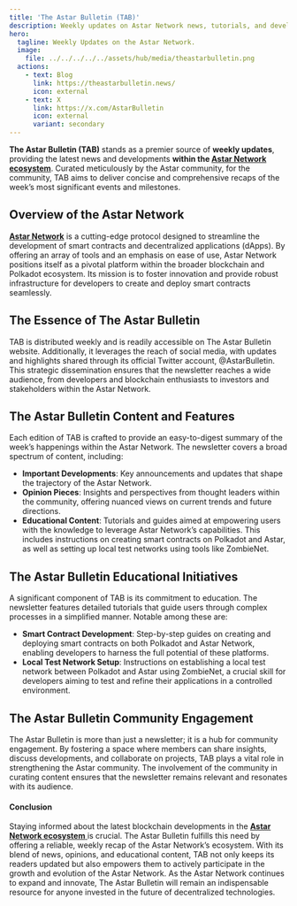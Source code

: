 ```yaml
---
title: 'The Astar Bulletin (TAB)'
description: Weekly updates on Astar Network news, tutorials, and developments, curated by the community for developers and enthusiasts.
hero:
  tagline: Weekly Updates on the Astar Network.
  image: 
    file: ../../../../../assets/hub/media/theastarbulletin.png
  actions:
    - text: Blog
      link: https://theastarbulletin.news/
      icon: external
    - text: X
      link: https://x.com/AstarBulletin
      icon: external
      variant: secondary
---
```


**The Astar Bulletin (TAB)** stands as a premier source of **weekly updates**, providing the latest news and developments **within the [Astar Network ecosystem](https://dablock.com/dapps/astar-network/)**. Curated meticulously by the Astar community, for the community, TAB aims to deliver concise and comprehensive recaps of the week’s most significant events and milestones.

## Overview of the Astar Network
[**Astar Network**](https://dablock.com/dapps/astar-network/) is a cutting-edge protocol designed to streamline the development of smart contracts and decentralized applications (dApps). By offering an array of tools and an emphasis on ease of use, Astar Network positions itself as a pivotal platform within the broader blockchain and Polkadot ecosystem. Its mission is to foster innovation and provide robust infrastructure for developers to create and deploy smart contracts seamlessly.

## The Essence of The Astar Bulletin
TAB is distributed weekly and is readily accessible on The Astar Bulletin website. Additionally, it leverages the reach of social media, with updates and highlights shared through its official Twitter account, @AstarBulletin. This strategic dissemination ensures that the newsletter reaches a wide audience, from developers and blockchain enthusiasts to investors and stakeholders within the Astar Network.

## The Astar Bulletin Content and Features
Each edition of TAB is crafted to provide an easy-to-digest summary of the week’s happenings within the Astar Network. The newsletter covers a broad spectrum of content, including:
- **Important Developments**: Key announcements and updates that shape the trajectory of the Astar Network.
- **Opinion Pieces**: Insights and perspectives from thought leaders within the community, offering nuanced views on current trends and future directions.
- **Educational Content**: Tutorials and guides aimed at empowering users with the knowledge to leverage Astar Network’s capabilities. This includes instructions on creating smart contracts on Polkadot and Astar, as well as setting up local test networks using tools like ZombieNet.

## The Astar Bulletin Educational Initiatives
A significant component of TAB is its commitment to education. The newsletter features detailed tutorials that guide users through complex processes in a simplified manner. Notable among these are:
- **Smart Contract Development**: Step-by-step guides on creating and deploying smart contracts on both Polkadot and Astar Network, enabling developers to harness the full potential of these platforms.
- **Local Test Network Setup**: Instructions on establishing a local test network between Polkadot and Astar using ZombieNet, a crucial skill for developers aiming to test and refine their applications in a controlled environment.

## The Astar Bulletin Community Engagement
The Astar Bulletin is more than just a newsletter; it is a hub for community engagement. By fostering a space where members can share insights, discuss developments, and collaborate on projects, TAB plays a vital role in strengthening the Astar community. The involvement of the community in curating content ensures that the newsletter remains relevant and resonates with its audience.

#### Conclusion
Staying informed about the latest blockchain developments in the [**Astar Network ecosystem** ](https://dablock.com/dapps/astar-network/)is crucial. The Astar Bulletin fulfills this need by offering a reliable, weekly recap of the Astar Network’s ecosystem. With its blend of news, opinions, and educational content, TAB not only keeps its readers updated but also empowers them to actively participate in the growth and evolution of the Astar Network. As the Astar Network continues to expand and innovate, The Astar Bulletin will remain an indispensable resource for anyone invested in the future of decentralized technologies.

